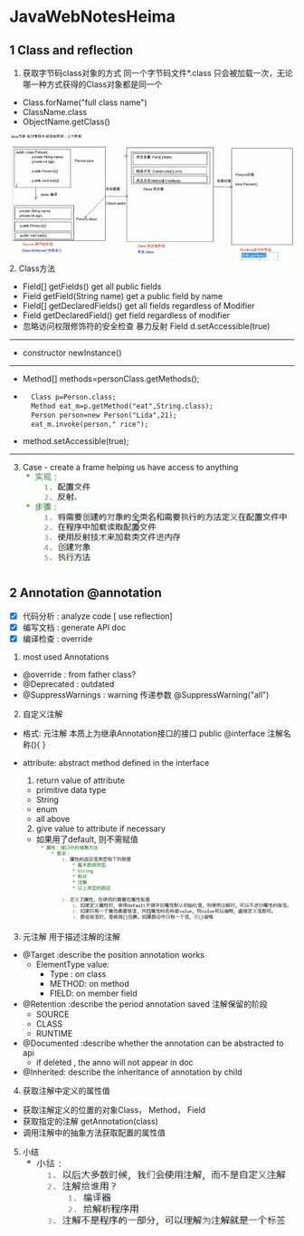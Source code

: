 # JavaWebNotesHeima
## 1 Class and reflection
1. 获取字节码class对象的方式
同一个字节码文件*.class 只会被加载一次，无论哪一种方式获得的Class对象都是同一个
- Class.forName("full class name")
- ClassName.class
- ObjectName.getClass()

![img.png](img.png)
2. Class方法
- Field[] getFields() get all public fields
- Field getField(String name) get a public field by name
- Field[] getDeclaredFields() get all fields regardless of Modifier
- Field getDeclaredField() get field regardless of modifier
- 忽略访问权限修饰符的安全检查 暴力反射 Field d.setAccessible(true)
-----
- constructor newInstance()

---
- Method[] methods=personClass.getMethods();
-       Class p=Person.class;
        Method eat_m=p.getMethod("eat",String.class);
        Person person=new Person("Lida",21);
        eat_m.invoke(person," rice");
- method.setAccessible(true); 
---
3. Case - create a frame helping us have access to anything
![img_3.png](img_3.png)
   
## 2 Annotation @annotation
* [x] 代码分析 : analyze code [ use reflection]
* [x] 编写文档 : generate API doc
* [x] 编译检查 : override
1. most used Annotations
- @override : from father class?
- @Deprecated : outdated
- @SuppressWarnings : warning 传递参数 @SuppressWarning("all")
2. 自定义注解
* 格式:
  元注解 本质上为继承Annotation接口的接口
  public @interface 注解名称(){
  }
  
* attribute: abstract method defined in the interface
  1. return value of attribute
  * primitive data type
  * String
  * enum
  * all above
  2. give value to attribute if necessary
  * 如果用了default, 则不需赋值
  ![img_4.png](img_4.png)
    
3. 元注解 用于描述注解的注解
* @Target :describe the position annotation works
  * ElementType value:
    * Type : on class
    * METHOD: on method
    * FIELD: on member field
* @Retention  :describe the period annotation saved 注解保留的阶段
  * SOURCE
  * CLASS
  * RUNTIME
* @Documented :describe whether the annotation can be abstracted to api
  - if deleted , the anno will not appear in doc 
* @Inherited: describe the inheritance of annotation by child

4. 获取注解中定义的属性值
* 获取注解定义的位置的对象Class， Method， Field
* 获取指定的注解 getAnnotation(class)
* 调用注解中的抽象方法获取配置的属性值

5. 小结
![img_5.png](img_5.png)